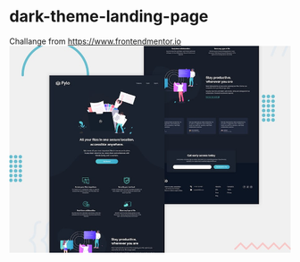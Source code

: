 # dark-theme-landing-page
Challange from https://www.frontendmentor.io
![alt text](https://github.com/jakubfronczyk/dark-theme-landing-page/blob/main/design/desktop-preview.jpg)